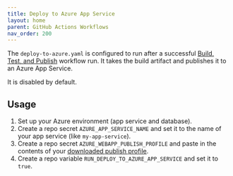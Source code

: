 ```yaml
---
title: Deploy to Azure App Service
layout: home
parent: GitHub Actions Workflows
nav_order: 200
---
```


The `deploy-to-azure.yaml` is configured to run after a successful [Build, Test, and Publish](./build-test-publish.md) workflow run.
It takes the build artifact and publishes it to an Azure App Service.

It is disabled by default.

## Usage

1. Set up your Azure environment (app service and database).
2. Create a repo secret `AZURE_APP_SERVICE_NAME` and set it to the name of your app service (like `my-app-service`).
3. Create a repo secret `AZURE_WEBAPP_PUBLISH_PROFILE` and paste in the contents of your
  [downloaded publish profile](https://learn.microsoft.com/en-us/visualstudio/azure/how-to-get-publish-profile-from-azure-app-service).
4. Create a repo variable `RUN_DEPLOY_TO_AZURE_APP_SERVICE` and set it to `true`.

